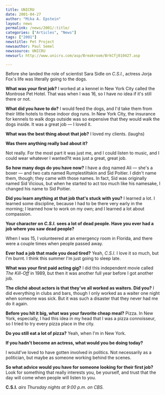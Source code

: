 ```yaml
---
title: UNICRU
date: 2001-04-27
author: "Mika A. Epstein"
layout: news
permalink: /news/2001/:title/
categories: ["Articles", "News"]
tags: ["2001"]
newstitle: Pet Project
newsauthor: Paul Semel
newssource: UNICRU
newsurl: http://www.unicru.com/asp/Breakroom/BrkCfj010427.asp

---
```

Before she landed the role of scientist Sara Sidle on *C.S.I.*, actress Jorja Fox's life was literally going to the dogs.

**What was your first job?**
I worked at a kennel in New York City called the Montrose Pet Hotel. That was when I was 16, so I have no idea if it's still there or not.

**What did you have to do?**
I would feed the dogs, and I'd take them from their little hotels to these indoor dog runs. In New York City, the insurance for kennels to walk dogs outside was so expensive that they would walk the dogs inside. It was a great job &#8212; I loved it.

**What was the best thing about that job?**
I loved my clients. (laughs)

**Was there anything really bad about it?**

Not really. For the most part it was just me, and I could listen to music, and I could wear whatever I wanted?it was just a great, great job.

**So how many dogs do you have now?**
I have a dog named Ali &#8212; she's a boxer &#8212; and two cats named Rumplestiltskin and Sid Poitier. I didn't name them, though; they came with those names. In fact, Sid was originally named Sid Vicious, but when he started to act too much like his namesake, I changed his name to Sid Poitier.

**Did you learn anything at that job that's stuck with you?**
I learned a lot. I learned some discipline, because I had to be there very early in the morning; I learned how to work on my own; and I learned a lot about compassion.

**Your character on *C.S.I.* sees a lot of dead people. Have you ever had a job where you saw dead people?**

When I was 15, I volunteered at an emergency room in Florida, and there were a couple times when people passed away.

**Ever had a job that made you dead tired?**
Yeah, *C.S.I.* I love it so much, but I'm burnt. I think this summer I'm just going to sleep late.

**What was your first paid acting gig?**
I did this independent movie called *The Kill-Off* in 1989, but then it was another full year before I got another job.

**The clich&eacute; about actors is that they've all worked as waiters. Did you?**
I did everything in clubs and bars, though I only worked as a waiter one night when someone was sick. But it was such a disaster that they never had me do it again.

**Before you hit it big, what was your favorite cheap meal?**
Pizza. In New York, especially, I had this idea in my head that I was a pizza connoisseur, so I tried to try every pizza place in the city.

**Do you still eat a lot of pizza?**
Yeah, when I'm in New York.

**If you hadn't become an actress, what would you be doing today?**

I would've loved to have gotten involved in politics. Not necessarily as a politician, but maybe as someone working behind the scenes.

**So what advice would you have for someone looking for their first job?**
Look for something that really interests you, be yourself, and trust that the day will come when people will listen to you.

**C.S.I.** *airs Thursday nights at 9:00 p.m. on CBS.*

